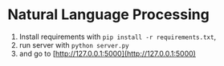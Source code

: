 # Natural Language Processing

1. Install requirements with `pip install -r requirements.txt`,
2. run server with `python server.py`
3. and go to [http://127.0.0.1:5000](http://127.0.0.1:5000)
